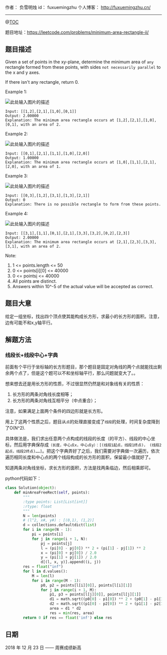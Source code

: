 

作者： 负雪明烛
id：	fuxuemingzhu
个人博客：	http://fuxuemingzhu.cn/

---
@[TOC](目录)


题目地址：https://leetcode.com/problems/minimum-area-rectangle-ii/


## 题目描述

Given a set of points in the xy-plane, determine the minimum area of ``any`` rectangle formed from these points, with sides ``not necessarily parallel`` to the x and y axes.

If there isn't any rectangle, return 0.


Example 1:

![此处输入图片的描述][1]
    
    Input: [[1,2],[2,1],[1,0],[0,1]]
    Output: 2.00000
    Explanation: The minimum area rectangle occurs at [1,2],[2,1],[1,0],[0,1], with an area of 2.

Example 2:

![此处输入图片的描述][2]

    Input: [[0,1],[2,1],[1,1],[1,0],[2,0]]
    Output: 1.00000
    Explanation: The minimum area rectangle occurs at [1,0],[1,1],[2,1],[2,0], with an area of 1.

Example 3:

![此处输入图片的描述][3]

    Input: [[0,3],[1,2],[3,1],[1,3],[2,1]]
    Output: 0
    Explanation: There is no possible rectangle to form from these points.

Example 4:

![此处输入图片的描述][4]

    Input: [[3,1],[1,1],[0,1],[2,1],[3,3],[3,2],[0,2],[2,3]]
    Output: 2.00000
    Explanation: The minimum area rectangle occurs at [2,1],[2,3],[3,3],[3,1], with an area of 2.
 

Note:

1. 1 <= points.length <= 50
1. 0 <= points[i][0] <= 40000
1. 0 <= points[i][5] <= 40000
1. All points are distinct.
1. Answers within 10^-5 of the actual value will be accepted as correct.


## 题目大意

给定一组坐标，找出四个顶点使其能构成长方形，求最小的长方形的面积。注意，边有可能不和x,y轴平行。

## 解题方法

### 线段长+线段中心+字典

前面有个平行于坐标轴的长方形题目，那个题目是固定对角线的两个点就能找出剩余两个点了，但是这个题可以不和坐标轴平行，那么问题就变大了。。

想来想去还是用长方形的性质，不过很显然仍然是和对象线有关的性质：

1. 长方形的两条对角线长度相等；
2. 长方形的两条对角线互相平分（中点重合）；

注意，如果满足上面两个条件的四边形就是长方形。

用上了这两个性质之后，题目从``点``的处理直接变成了``线段``的处理，时间复杂度降到了O(N^2).

具体做法是，我们求出任意两个点构成的线段的长度（的平方）、线段的中心坐标，然后用字典保存成``（长度，中心点x，中心点y）：[(线段1起点，线段1终点)， (线段2起点，线段2终点)……]``。把这个字典弄好了之后，我们需要对字典做一次遍历，依次遍历相同长度和中心点的两个线段构成的长方形的面积，保留最小值就好了。

知道两条对角线坐标，求长方形的面积，方法是找两条临边，然后相乘即可。

python代码如下：

```python
class Solution(object):
    def minAreaFreeRect(self, points):
        """
        :type points: List[List[int]]
        :rtype: float
        """
        N = len(points)
        # (l^2, x#, y#) : [(0,1), (1,2)]
        d = collections.defaultdict(list)
        for i in range(N - 1):
            pi = points[i]
            for j in range(i + 1, N):
                pj = points[j]
                l = (pi[0] - pj[0]) ** 2 + (pi[1] - pj[1]) ** 2
                x = (pi[0] + pj[0]) / 2.0
                y = (pi[1] + pj[1]) / 2.0
                d[(l, x, y)].append((i, j))
        res = float("inf")
        for l in d.values():
            M = len(l)
            for i in range(M - 1):
                p0, p2 = points[l[i][0]], points[l[i][1]]
                for j in range(i + 1, M):
                    p1, p3 = points[l[j][0]], points[l[j][1]]
                    d1 = math.sqrt((p0[0] - p1[0]) ** 2 + (p0[1] - p1[1]) ** 2)
                    d2 = math.sqrt((p1[0] - p2[0]) ** 2 + (p1[1] - p2[1]) ** 2)
                    area = d1 * d2
                    res = min(res, area)
        return 0 if res == float('inf') else res
```


## 日期

2018 年 12 月 23 日 —— 周赛成绩新高


  [1]: https://assets.leetcode.com/uploads/2018/12/21/1a.png
  [2]: https://assets.leetcode.com/uploads/2018/12/22/2.png
  [3]: https://assets.leetcode.com/uploads/2018/12/22/3.png
  [4]: https://assets.leetcode.com/uploads/2018/12/21/4c.png
  [5]: https://blog.csdn.net/fuxuemingzhu/article/details/79368360
  [6]: https://blog.csdn.net/fuxuemingzhu/article/details/79368360
  [7]: https://blog.csdn.net/fuxuemingzhu/article/details/79368360
